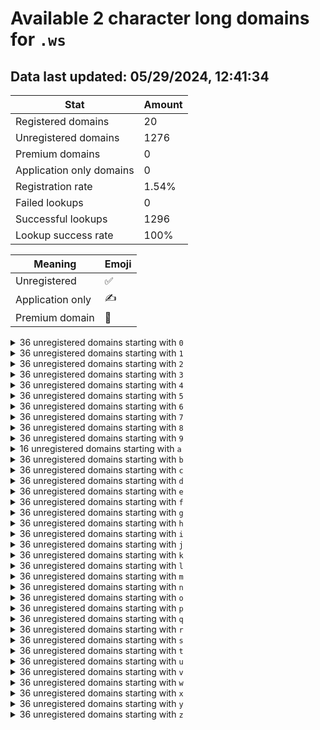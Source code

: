 # Available 2 character long domains for `.ws`

## Data last updated: 05/29/2024, 12:41:34

|Stat|Amount|
|--|--|
|Registered domains|20|
|Unregistered domains|1276|
|Premium domains|0|
|Application only domains|0|
|Registration rate|1.54%|
|Failed lookups|0|
|Successful lookups|1296|
|Lookup success rate|100%|


|Meaning|Emoji|
|--|--|
|Unregistered|:white_check_mark:|
|Application only|:writing_hand:|
|Premium domain|:gem:|

<details>
<summary>36 unregistered domains starting with <bold><code>0</code></bold></summary>

|Type|Domain|
|--|--|
|:white_check_mark:|`00.ws`|
|:white_check_mark:|`01.ws`|
|:white_check_mark:|`02.ws`|
|:white_check_mark:|`03.ws`|
|:white_check_mark:|`04.ws`|
|:white_check_mark:|`05.ws`|
|:white_check_mark:|`06.ws`|
|:white_check_mark:|`07.ws`|
|:white_check_mark:|`08.ws`|
|:white_check_mark:|`09.ws`|
|:white_check_mark:|`0a.ws`|
|:white_check_mark:|`0b.ws`|
|:white_check_mark:|`0c.ws`|
|:white_check_mark:|`0d.ws`|
|:white_check_mark:|`0e.ws`|
|:white_check_mark:|`0f.ws`|
|:white_check_mark:|`0g.ws`|
|:white_check_mark:|`0h.ws`|
|:white_check_mark:|`0i.ws`|
|:white_check_mark:|`0j.ws`|
|:white_check_mark:|`0k.ws`|
|:white_check_mark:|`0l.ws`|
|:white_check_mark:|`0m.ws`|
|:white_check_mark:|`0n.ws`|
|:white_check_mark:|`0o.ws`|
|:white_check_mark:|`0p.ws`|
|:white_check_mark:|`0q.ws`|
|:white_check_mark:|`0r.ws`|
|:white_check_mark:|`0s.ws`|
|:white_check_mark:|`0t.ws`|
|:white_check_mark:|`0u.ws`|
|:white_check_mark:|`0v.ws`|
|:white_check_mark:|`0w.ws`|
|:white_check_mark:|`0x.ws`|
|:white_check_mark:|`0y.ws`|
|:white_check_mark:|`0z.ws`|
</details>
<details>
<summary>36 unregistered domains starting with <bold><code>1</code></bold></summary>

|Type|Domain|
|--|--|
|:white_check_mark:|`10.ws`|
|:white_check_mark:|`11.ws`|
|:white_check_mark:|`12.ws`|
|:white_check_mark:|`13.ws`|
|:white_check_mark:|`14.ws`|
|:white_check_mark:|`15.ws`|
|:white_check_mark:|`16.ws`|
|:white_check_mark:|`17.ws`|
|:white_check_mark:|`18.ws`|
|:white_check_mark:|`19.ws`|
|:white_check_mark:|`1a.ws`|
|:white_check_mark:|`1b.ws`|
|:white_check_mark:|`1c.ws`|
|:white_check_mark:|`1d.ws`|
|:white_check_mark:|`1e.ws`|
|:white_check_mark:|`1f.ws`|
|:white_check_mark:|`1g.ws`|
|:white_check_mark:|`1h.ws`|
|:white_check_mark:|`1i.ws`|
|:white_check_mark:|`1j.ws`|
|:white_check_mark:|`1k.ws`|
|:white_check_mark:|`1l.ws`|
|:white_check_mark:|`1m.ws`|
|:white_check_mark:|`1n.ws`|
|:white_check_mark:|`1o.ws`|
|:white_check_mark:|`1p.ws`|
|:white_check_mark:|`1q.ws`|
|:white_check_mark:|`1r.ws`|
|:white_check_mark:|`1s.ws`|
|:white_check_mark:|`1t.ws`|
|:white_check_mark:|`1u.ws`|
|:white_check_mark:|`1v.ws`|
|:white_check_mark:|`1w.ws`|
|:white_check_mark:|`1x.ws`|
|:white_check_mark:|`1y.ws`|
|:white_check_mark:|`1z.ws`|
</details>
<details>
<summary>36 unregistered domains starting with <bold><code>2</code></bold></summary>

|Type|Domain|
|--|--|
|:white_check_mark:|`20.ws`|
|:white_check_mark:|`21.ws`|
|:white_check_mark:|`22.ws`|
|:white_check_mark:|`23.ws`|
|:white_check_mark:|`24.ws`|
|:white_check_mark:|`25.ws`|
|:white_check_mark:|`26.ws`|
|:white_check_mark:|`27.ws`|
|:white_check_mark:|`28.ws`|
|:white_check_mark:|`29.ws`|
|:white_check_mark:|`2a.ws`|
|:white_check_mark:|`2b.ws`|
|:white_check_mark:|`2c.ws`|
|:white_check_mark:|`2d.ws`|
|:white_check_mark:|`2e.ws`|
|:white_check_mark:|`2f.ws`|
|:white_check_mark:|`2g.ws`|
|:white_check_mark:|`2h.ws`|
|:white_check_mark:|`2i.ws`|
|:white_check_mark:|`2j.ws`|
|:white_check_mark:|`2k.ws`|
|:white_check_mark:|`2l.ws`|
|:white_check_mark:|`2m.ws`|
|:white_check_mark:|`2n.ws`|
|:white_check_mark:|`2o.ws`|
|:white_check_mark:|`2p.ws`|
|:white_check_mark:|`2q.ws`|
|:white_check_mark:|`2r.ws`|
|:white_check_mark:|`2s.ws`|
|:white_check_mark:|`2t.ws`|
|:white_check_mark:|`2u.ws`|
|:white_check_mark:|`2v.ws`|
|:white_check_mark:|`2w.ws`|
|:white_check_mark:|`2x.ws`|
|:white_check_mark:|`2y.ws`|
|:white_check_mark:|`2z.ws`|
</details>
<details>
<summary>36 unregistered domains starting with <bold><code>3</code></bold></summary>

|Type|Domain|
|--|--|
|:white_check_mark:|`30.ws`|
|:white_check_mark:|`31.ws`|
|:white_check_mark:|`32.ws`|
|:white_check_mark:|`33.ws`|
|:white_check_mark:|`34.ws`|
|:white_check_mark:|`35.ws`|
|:white_check_mark:|`36.ws`|
|:white_check_mark:|`37.ws`|
|:white_check_mark:|`38.ws`|
|:white_check_mark:|`39.ws`|
|:white_check_mark:|`3a.ws`|
|:white_check_mark:|`3b.ws`|
|:white_check_mark:|`3c.ws`|
|:white_check_mark:|`3d.ws`|
|:white_check_mark:|`3e.ws`|
|:white_check_mark:|`3f.ws`|
|:white_check_mark:|`3g.ws`|
|:white_check_mark:|`3h.ws`|
|:white_check_mark:|`3i.ws`|
|:white_check_mark:|`3j.ws`|
|:white_check_mark:|`3k.ws`|
|:white_check_mark:|`3l.ws`|
|:white_check_mark:|`3m.ws`|
|:white_check_mark:|`3n.ws`|
|:white_check_mark:|`3o.ws`|
|:white_check_mark:|`3p.ws`|
|:white_check_mark:|`3q.ws`|
|:white_check_mark:|`3r.ws`|
|:white_check_mark:|`3s.ws`|
|:white_check_mark:|`3t.ws`|
|:white_check_mark:|`3u.ws`|
|:white_check_mark:|`3v.ws`|
|:white_check_mark:|`3w.ws`|
|:white_check_mark:|`3x.ws`|
|:white_check_mark:|`3y.ws`|
|:white_check_mark:|`3z.ws`|
</details>
<details>
<summary>36 unregistered domains starting with <bold><code>4</code></bold></summary>

|Type|Domain|
|--|--|
|:white_check_mark:|`40.ws`|
|:white_check_mark:|`41.ws`|
|:white_check_mark:|`42.ws`|
|:white_check_mark:|`43.ws`|
|:white_check_mark:|`44.ws`|
|:white_check_mark:|`45.ws`|
|:white_check_mark:|`46.ws`|
|:white_check_mark:|`47.ws`|
|:white_check_mark:|`48.ws`|
|:white_check_mark:|`49.ws`|
|:white_check_mark:|`4a.ws`|
|:white_check_mark:|`4b.ws`|
|:white_check_mark:|`4c.ws`|
|:white_check_mark:|`4d.ws`|
|:white_check_mark:|`4e.ws`|
|:white_check_mark:|`4f.ws`|
|:white_check_mark:|`4g.ws`|
|:white_check_mark:|`4h.ws`|
|:white_check_mark:|`4i.ws`|
|:white_check_mark:|`4j.ws`|
|:white_check_mark:|`4k.ws`|
|:white_check_mark:|`4l.ws`|
|:white_check_mark:|`4m.ws`|
|:white_check_mark:|`4n.ws`|
|:white_check_mark:|`4o.ws`|
|:white_check_mark:|`4p.ws`|
|:white_check_mark:|`4q.ws`|
|:white_check_mark:|`4r.ws`|
|:white_check_mark:|`4s.ws`|
|:white_check_mark:|`4t.ws`|
|:white_check_mark:|`4u.ws`|
|:white_check_mark:|`4v.ws`|
|:white_check_mark:|`4w.ws`|
|:white_check_mark:|`4x.ws`|
|:white_check_mark:|`4y.ws`|
|:white_check_mark:|`4z.ws`|
</details>
<details>
<summary>36 unregistered domains starting with <bold><code>5</code></bold></summary>

|Type|Domain|
|--|--|
|:white_check_mark:|`50.ws`|
|:white_check_mark:|`51.ws`|
|:white_check_mark:|`52.ws`|
|:white_check_mark:|`53.ws`|
|:white_check_mark:|`54.ws`|
|:white_check_mark:|`55.ws`|
|:white_check_mark:|`56.ws`|
|:white_check_mark:|`57.ws`|
|:white_check_mark:|`58.ws`|
|:white_check_mark:|`59.ws`|
|:white_check_mark:|`5a.ws`|
|:white_check_mark:|`5b.ws`|
|:white_check_mark:|`5c.ws`|
|:white_check_mark:|`5d.ws`|
|:white_check_mark:|`5e.ws`|
|:white_check_mark:|`5f.ws`|
|:white_check_mark:|`5g.ws`|
|:white_check_mark:|`5h.ws`|
|:white_check_mark:|`5i.ws`|
|:white_check_mark:|`5j.ws`|
|:white_check_mark:|`5k.ws`|
|:white_check_mark:|`5l.ws`|
|:white_check_mark:|`5m.ws`|
|:white_check_mark:|`5n.ws`|
|:white_check_mark:|`5o.ws`|
|:white_check_mark:|`5p.ws`|
|:white_check_mark:|`5q.ws`|
|:white_check_mark:|`5r.ws`|
|:white_check_mark:|`5s.ws`|
|:white_check_mark:|`5t.ws`|
|:white_check_mark:|`5u.ws`|
|:white_check_mark:|`5v.ws`|
|:white_check_mark:|`5w.ws`|
|:white_check_mark:|`5x.ws`|
|:white_check_mark:|`5y.ws`|
|:white_check_mark:|`5z.ws`|
</details>
<details>
<summary>36 unregistered domains starting with <bold><code>6</code></bold></summary>

|Type|Domain|
|--|--|
|:white_check_mark:|`60.ws`|
|:white_check_mark:|`61.ws`|
|:white_check_mark:|`62.ws`|
|:white_check_mark:|`63.ws`|
|:white_check_mark:|`64.ws`|
|:white_check_mark:|`65.ws`|
|:white_check_mark:|`66.ws`|
|:white_check_mark:|`67.ws`|
|:white_check_mark:|`68.ws`|
|:white_check_mark:|`69.ws`|
|:white_check_mark:|`6a.ws`|
|:white_check_mark:|`6b.ws`|
|:white_check_mark:|`6c.ws`|
|:white_check_mark:|`6d.ws`|
|:white_check_mark:|`6e.ws`|
|:white_check_mark:|`6f.ws`|
|:white_check_mark:|`6g.ws`|
|:white_check_mark:|`6h.ws`|
|:white_check_mark:|`6i.ws`|
|:white_check_mark:|`6j.ws`|
|:white_check_mark:|`6k.ws`|
|:white_check_mark:|`6l.ws`|
|:white_check_mark:|`6m.ws`|
|:white_check_mark:|`6n.ws`|
|:white_check_mark:|`6o.ws`|
|:white_check_mark:|`6p.ws`|
|:white_check_mark:|`6q.ws`|
|:white_check_mark:|`6r.ws`|
|:white_check_mark:|`6s.ws`|
|:white_check_mark:|`6t.ws`|
|:white_check_mark:|`6u.ws`|
|:white_check_mark:|`6v.ws`|
|:white_check_mark:|`6w.ws`|
|:white_check_mark:|`6x.ws`|
|:white_check_mark:|`6y.ws`|
|:white_check_mark:|`6z.ws`|
</details>
<details>
<summary>36 unregistered domains starting with <bold><code>7</code></bold></summary>

|Type|Domain|
|--|--|
|:white_check_mark:|`70.ws`|
|:white_check_mark:|`71.ws`|
|:white_check_mark:|`72.ws`|
|:white_check_mark:|`73.ws`|
|:white_check_mark:|`74.ws`|
|:white_check_mark:|`75.ws`|
|:white_check_mark:|`76.ws`|
|:white_check_mark:|`77.ws`|
|:white_check_mark:|`78.ws`|
|:white_check_mark:|`79.ws`|
|:white_check_mark:|`7a.ws`|
|:white_check_mark:|`7b.ws`|
|:white_check_mark:|`7c.ws`|
|:white_check_mark:|`7d.ws`|
|:white_check_mark:|`7e.ws`|
|:white_check_mark:|`7f.ws`|
|:white_check_mark:|`7g.ws`|
|:white_check_mark:|`7h.ws`|
|:white_check_mark:|`7i.ws`|
|:white_check_mark:|`7j.ws`|
|:white_check_mark:|`7k.ws`|
|:white_check_mark:|`7l.ws`|
|:white_check_mark:|`7m.ws`|
|:white_check_mark:|`7n.ws`|
|:white_check_mark:|`7o.ws`|
|:white_check_mark:|`7p.ws`|
|:white_check_mark:|`7q.ws`|
|:white_check_mark:|`7r.ws`|
|:white_check_mark:|`7s.ws`|
|:white_check_mark:|`7t.ws`|
|:white_check_mark:|`7u.ws`|
|:white_check_mark:|`7v.ws`|
|:white_check_mark:|`7w.ws`|
|:white_check_mark:|`7x.ws`|
|:white_check_mark:|`7y.ws`|
|:white_check_mark:|`7z.ws`|
</details>
<details>
<summary>36 unregistered domains starting with <bold><code>8</code></bold></summary>

|Type|Domain|
|--|--|
|:white_check_mark:|`80.ws`|
|:white_check_mark:|`81.ws`|
|:white_check_mark:|`82.ws`|
|:white_check_mark:|`83.ws`|
|:white_check_mark:|`84.ws`|
|:white_check_mark:|`85.ws`|
|:white_check_mark:|`86.ws`|
|:white_check_mark:|`87.ws`|
|:white_check_mark:|`88.ws`|
|:white_check_mark:|`89.ws`|
|:white_check_mark:|`8a.ws`|
|:white_check_mark:|`8b.ws`|
|:white_check_mark:|`8c.ws`|
|:white_check_mark:|`8d.ws`|
|:white_check_mark:|`8e.ws`|
|:white_check_mark:|`8f.ws`|
|:white_check_mark:|`8g.ws`|
|:white_check_mark:|`8h.ws`|
|:white_check_mark:|`8i.ws`|
|:white_check_mark:|`8j.ws`|
|:white_check_mark:|`8k.ws`|
|:white_check_mark:|`8l.ws`|
|:white_check_mark:|`8m.ws`|
|:white_check_mark:|`8n.ws`|
|:white_check_mark:|`8o.ws`|
|:white_check_mark:|`8p.ws`|
|:white_check_mark:|`8q.ws`|
|:white_check_mark:|`8r.ws`|
|:white_check_mark:|`8s.ws`|
|:white_check_mark:|`8t.ws`|
|:white_check_mark:|`8u.ws`|
|:white_check_mark:|`8v.ws`|
|:white_check_mark:|`8w.ws`|
|:white_check_mark:|`8x.ws`|
|:white_check_mark:|`8y.ws`|
|:white_check_mark:|`8z.ws`|
</details>
<details>
<summary>36 unregistered domains starting with <bold><code>9</code></bold></summary>

|Type|Domain|
|--|--|
|:white_check_mark:|`90.ws`|
|:white_check_mark:|`91.ws`|
|:white_check_mark:|`92.ws`|
|:white_check_mark:|`93.ws`|
|:white_check_mark:|`94.ws`|
|:white_check_mark:|`95.ws`|
|:white_check_mark:|`96.ws`|
|:white_check_mark:|`97.ws`|
|:white_check_mark:|`98.ws`|
|:white_check_mark:|`99.ws`|
|:white_check_mark:|`9a.ws`|
|:white_check_mark:|`9b.ws`|
|:white_check_mark:|`9c.ws`|
|:white_check_mark:|`9d.ws`|
|:white_check_mark:|`9e.ws`|
|:white_check_mark:|`9f.ws`|
|:white_check_mark:|`9g.ws`|
|:white_check_mark:|`9h.ws`|
|:white_check_mark:|`9i.ws`|
|:white_check_mark:|`9j.ws`|
|:white_check_mark:|`9k.ws`|
|:white_check_mark:|`9l.ws`|
|:white_check_mark:|`9m.ws`|
|:white_check_mark:|`9n.ws`|
|:white_check_mark:|`9o.ws`|
|:white_check_mark:|`9p.ws`|
|:white_check_mark:|`9q.ws`|
|:white_check_mark:|`9r.ws`|
|:white_check_mark:|`9s.ws`|
|:white_check_mark:|`9t.ws`|
|:white_check_mark:|`9u.ws`|
|:white_check_mark:|`9v.ws`|
|:white_check_mark:|`9w.ws`|
|:white_check_mark:|`9x.ws`|
|:white_check_mark:|`9y.ws`|
|:white_check_mark:|`9z.ws`|
</details>
<details>
<summary>16 unregistered domains starting with <bold><code>a</code></bold></summary>

|Type|Domain|
|--|--|
|:white_check_mark:|`a0.ws`|
|:white_check_mark:|`a1.ws`|
|:white_check_mark:|`a2.ws`|
|:white_check_mark:|`a3.ws`|
|:white_check_mark:|`a4.ws`|
|:white_check_mark:|`a5.ws`|
|:white_check_mark:|`a6.ws`|
|:white_check_mark:|`a7.ws`|
|:white_check_mark:|`a8.ws`|
|:white_check_mark:|`a9.ws`|
|:white_check_mark:|`ac.ws`|
|:white_check_mark:|`an.ws`|
|:white_check_mark:|`at.ws`|
|:white_check_mark:|`au.ws`|
|:white_check_mark:|`av.ws`|
|:white_check_mark:|`ax.ws`|
</details>
<details>
<summary>36 unregistered domains starting with <bold><code>b</code></bold></summary>

|Type|Domain|
|--|--|
|:white_check_mark:|`b0.ws`|
|:white_check_mark:|`b1.ws`|
|:white_check_mark:|`b2.ws`|
|:white_check_mark:|`b3.ws`|
|:white_check_mark:|`b4.ws`|
|:white_check_mark:|`b5.ws`|
|:white_check_mark:|`b6.ws`|
|:white_check_mark:|`b7.ws`|
|:white_check_mark:|`b8.ws`|
|:white_check_mark:|`b9.ws`|
|:white_check_mark:|`ba.ws`|
|:white_check_mark:|`bb.ws`|
|:white_check_mark:|`bc.ws`|
|:white_check_mark:|`bd.ws`|
|:white_check_mark:|`be.ws`|
|:white_check_mark:|`bf.ws`|
|:white_check_mark:|`bg.ws`|
|:white_check_mark:|`bh.ws`|
|:white_check_mark:|`bi.ws`|
|:white_check_mark:|`bj.ws`|
|:white_check_mark:|`bk.ws`|
|:white_check_mark:|`bl.ws`|
|:white_check_mark:|`bm.ws`|
|:white_check_mark:|`bn.ws`|
|:white_check_mark:|`bo.ws`|
|:white_check_mark:|`bp.ws`|
|:white_check_mark:|`bq.ws`|
|:white_check_mark:|`br.ws`|
|:white_check_mark:|`bs.ws`|
|:white_check_mark:|`bt.ws`|
|:white_check_mark:|`bu.ws`|
|:white_check_mark:|`bv.ws`|
|:white_check_mark:|`bw.ws`|
|:white_check_mark:|`bx.ws`|
|:white_check_mark:|`by.ws`|
|:white_check_mark:|`bz.ws`|
</details>
<details>
<summary>36 unregistered domains starting with <bold><code>c</code></bold></summary>

|Type|Domain|
|--|--|
|:white_check_mark:|`c0.ws`|
|:white_check_mark:|`c1.ws`|
|:white_check_mark:|`c2.ws`|
|:white_check_mark:|`c3.ws`|
|:white_check_mark:|`c4.ws`|
|:white_check_mark:|`c5.ws`|
|:white_check_mark:|`c6.ws`|
|:white_check_mark:|`c7.ws`|
|:white_check_mark:|`c8.ws`|
|:white_check_mark:|`c9.ws`|
|:white_check_mark:|`ca.ws`|
|:white_check_mark:|`cb.ws`|
|:white_check_mark:|`cc.ws`|
|:white_check_mark:|`cd.ws`|
|:white_check_mark:|`ce.ws`|
|:white_check_mark:|`cf.ws`|
|:white_check_mark:|`cg.ws`|
|:white_check_mark:|`ch.ws`|
|:white_check_mark:|`ci.ws`|
|:white_check_mark:|`cj.ws`|
|:white_check_mark:|`ck.ws`|
|:white_check_mark:|`cl.ws`|
|:white_check_mark:|`cm.ws`|
|:white_check_mark:|`cn.ws`|
|:white_check_mark:|`co.ws`|
|:white_check_mark:|`cp.ws`|
|:white_check_mark:|`cq.ws`|
|:white_check_mark:|`cr.ws`|
|:white_check_mark:|`cs.ws`|
|:white_check_mark:|`ct.ws`|
|:white_check_mark:|`cu.ws`|
|:white_check_mark:|`cv.ws`|
|:white_check_mark:|`cw.ws`|
|:white_check_mark:|`cx.ws`|
|:white_check_mark:|`cy.ws`|
|:white_check_mark:|`cz.ws`|
</details>
<details>
<summary>36 unregistered domains starting with <bold><code>d</code></bold></summary>

|Type|Domain|
|--|--|
|:white_check_mark:|`d0.ws`|
|:white_check_mark:|`d1.ws`|
|:white_check_mark:|`d2.ws`|
|:white_check_mark:|`d3.ws`|
|:white_check_mark:|`d4.ws`|
|:white_check_mark:|`d5.ws`|
|:white_check_mark:|`d6.ws`|
|:white_check_mark:|`d7.ws`|
|:white_check_mark:|`d8.ws`|
|:white_check_mark:|`d9.ws`|
|:white_check_mark:|`da.ws`|
|:white_check_mark:|`db.ws`|
|:white_check_mark:|`dc.ws`|
|:white_check_mark:|`dd.ws`|
|:white_check_mark:|`de.ws`|
|:white_check_mark:|`df.ws`|
|:white_check_mark:|`dg.ws`|
|:white_check_mark:|`dh.ws`|
|:white_check_mark:|`di.ws`|
|:white_check_mark:|`dj.ws`|
|:white_check_mark:|`dk.ws`|
|:white_check_mark:|`dl.ws`|
|:white_check_mark:|`dm.ws`|
|:white_check_mark:|`dn.ws`|
|:white_check_mark:|`do.ws`|
|:white_check_mark:|`dp.ws`|
|:white_check_mark:|`dq.ws`|
|:white_check_mark:|`dr.ws`|
|:white_check_mark:|`ds.ws`|
|:white_check_mark:|`dt.ws`|
|:white_check_mark:|`du.ws`|
|:white_check_mark:|`dv.ws`|
|:white_check_mark:|`dw.ws`|
|:white_check_mark:|`dx.ws`|
|:white_check_mark:|`dy.ws`|
|:white_check_mark:|`dz.ws`|
</details>
<details>
<summary>36 unregistered domains starting with <bold><code>e</code></bold></summary>

|Type|Domain|
|--|--|
|:white_check_mark:|`e0.ws`|
|:white_check_mark:|`e1.ws`|
|:white_check_mark:|`e2.ws`|
|:white_check_mark:|`e3.ws`|
|:white_check_mark:|`e4.ws`|
|:white_check_mark:|`e5.ws`|
|:white_check_mark:|`e6.ws`|
|:white_check_mark:|`e7.ws`|
|:white_check_mark:|`e8.ws`|
|:white_check_mark:|`e9.ws`|
|:white_check_mark:|`ea.ws`|
|:white_check_mark:|`eb.ws`|
|:white_check_mark:|`ec.ws`|
|:white_check_mark:|`ed.ws`|
|:white_check_mark:|`ee.ws`|
|:white_check_mark:|`ef.ws`|
|:white_check_mark:|`eg.ws`|
|:white_check_mark:|`eh.ws`|
|:white_check_mark:|`ei.ws`|
|:white_check_mark:|`ej.ws`|
|:white_check_mark:|`ek.ws`|
|:white_check_mark:|`el.ws`|
|:white_check_mark:|`em.ws`|
|:white_check_mark:|`en.ws`|
|:white_check_mark:|`eo.ws`|
|:white_check_mark:|`ep.ws`|
|:white_check_mark:|`eq.ws`|
|:white_check_mark:|`er.ws`|
|:white_check_mark:|`es.ws`|
|:white_check_mark:|`et.ws`|
|:white_check_mark:|`eu.ws`|
|:white_check_mark:|`ev.ws`|
|:white_check_mark:|`ew.ws`|
|:white_check_mark:|`ex.ws`|
|:white_check_mark:|`ey.ws`|
|:white_check_mark:|`ez.ws`|
</details>
<details>
<summary>36 unregistered domains starting with <bold><code>f</code></bold></summary>

|Type|Domain|
|--|--|
|:white_check_mark:|`f0.ws`|
|:white_check_mark:|`f1.ws`|
|:white_check_mark:|`f2.ws`|
|:white_check_mark:|`f3.ws`|
|:white_check_mark:|`f4.ws`|
|:white_check_mark:|`f5.ws`|
|:white_check_mark:|`f6.ws`|
|:white_check_mark:|`f7.ws`|
|:white_check_mark:|`f8.ws`|
|:white_check_mark:|`f9.ws`|
|:white_check_mark:|`fa.ws`|
|:white_check_mark:|`fb.ws`|
|:white_check_mark:|`fc.ws`|
|:white_check_mark:|`fd.ws`|
|:white_check_mark:|`fe.ws`|
|:white_check_mark:|`ff.ws`|
|:white_check_mark:|`fg.ws`|
|:white_check_mark:|`fh.ws`|
|:white_check_mark:|`fi.ws`|
|:white_check_mark:|`fj.ws`|
|:white_check_mark:|`fk.ws`|
|:white_check_mark:|`fl.ws`|
|:white_check_mark:|`fm.ws`|
|:white_check_mark:|`fn.ws`|
|:white_check_mark:|`fo.ws`|
|:white_check_mark:|`fp.ws`|
|:white_check_mark:|`fq.ws`|
|:white_check_mark:|`fr.ws`|
|:white_check_mark:|`fs.ws`|
|:white_check_mark:|`ft.ws`|
|:white_check_mark:|`fu.ws`|
|:white_check_mark:|`fv.ws`|
|:white_check_mark:|`fw.ws`|
|:white_check_mark:|`fx.ws`|
|:white_check_mark:|`fy.ws`|
|:white_check_mark:|`fz.ws`|
</details>
<details>
<summary>36 unregistered domains starting with <bold><code>g</code></bold></summary>

|Type|Domain|
|--|--|
|:white_check_mark:|`g0.ws`|
|:white_check_mark:|`g1.ws`|
|:white_check_mark:|`g2.ws`|
|:white_check_mark:|`g3.ws`|
|:white_check_mark:|`g4.ws`|
|:white_check_mark:|`g5.ws`|
|:white_check_mark:|`g6.ws`|
|:white_check_mark:|`g7.ws`|
|:white_check_mark:|`g8.ws`|
|:white_check_mark:|`g9.ws`|
|:white_check_mark:|`ga.ws`|
|:white_check_mark:|`gb.ws`|
|:white_check_mark:|`gc.ws`|
|:white_check_mark:|`gd.ws`|
|:white_check_mark:|`ge.ws`|
|:white_check_mark:|`gf.ws`|
|:white_check_mark:|`gg.ws`|
|:white_check_mark:|`gh.ws`|
|:white_check_mark:|`gi.ws`|
|:white_check_mark:|`gj.ws`|
|:white_check_mark:|`gk.ws`|
|:white_check_mark:|`gl.ws`|
|:white_check_mark:|`gm.ws`|
|:white_check_mark:|`gn.ws`|
|:white_check_mark:|`go.ws`|
|:white_check_mark:|`gp.ws`|
|:white_check_mark:|`gq.ws`|
|:white_check_mark:|`gr.ws`|
|:white_check_mark:|`gs.ws`|
|:white_check_mark:|`gt.ws`|
|:white_check_mark:|`gu.ws`|
|:white_check_mark:|`gv.ws`|
|:white_check_mark:|`gw.ws`|
|:white_check_mark:|`gx.ws`|
|:white_check_mark:|`gy.ws`|
|:white_check_mark:|`gz.ws`|
</details>
<details>
<summary>36 unregistered domains starting with <bold><code>h</code></bold></summary>

|Type|Domain|
|--|--|
|:white_check_mark:|`h0.ws`|
|:white_check_mark:|`h1.ws`|
|:white_check_mark:|`h2.ws`|
|:white_check_mark:|`h3.ws`|
|:white_check_mark:|`h4.ws`|
|:white_check_mark:|`h5.ws`|
|:white_check_mark:|`h6.ws`|
|:white_check_mark:|`h7.ws`|
|:white_check_mark:|`h8.ws`|
|:white_check_mark:|`h9.ws`|
|:white_check_mark:|`ha.ws`|
|:white_check_mark:|`hb.ws`|
|:white_check_mark:|`hc.ws`|
|:white_check_mark:|`hd.ws`|
|:white_check_mark:|`he.ws`|
|:white_check_mark:|`hf.ws`|
|:white_check_mark:|`hg.ws`|
|:white_check_mark:|`hh.ws`|
|:white_check_mark:|`hi.ws`|
|:white_check_mark:|`hj.ws`|
|:white_check_mark:|`hk.ws`|
|:white_check_mark:|`hl.ws`|
|:white_check_mark:|`hm.ws`|
|:white_check_mark:|`hn.ws`|
|:white_check_mark:|`ho.ws`|
|:white_check_mark:|`hp.ws`|
|:white_check_mark:|`hq.ws`|
|:white_check_mark:|`hr.ws`|
|:white_check_mark:|`hs.ws`|
|:white_check_mark:|`ht.ws`|
|:white_check_mark:|`hu.ws`|
|:white_check_mark:|`hv.ws`|
|:white_check_mark:|`hw.ws`|
|:white_check_mark:|`hx.ws`|
|:white_check_mark:|`hy.ws`|
|:white_check_mark:|`hz.ws`|
</details>
<details>
<summary>36 unregistered domains starting with <bold><code>i</code></bold></summary>

|Type|Domain|
|--|--|
|:white_check_mark:|`i0.ws`|
|:white_check_mark:|`i1.ws`|
|:white_check_mark:|`i2.ws`|
|:white_check_mark:|`i3.ws`|
|:white_check_mark:|`i4.ws`|
|:white_check_mark:|`i5.ws`|
|:white_check_mark:|`i6.ws`|
|:white_check_mark:|`i7.ws`|
|:white_check_mark:|`i8.ws`|
|:white_check_mark:|`i9.ws`|
|:white_check_mark:|`ia.ws`|
|:white_check_mark:|`ib.ws`|
|:white_check_mark:|`ic.ws`|
|:white_check_mark:|`id.ws`|
|:white_check_mark:|`ie.ws`|
|:white_check_mark:|`if.ws`|
|:white_check_mark:|`ig.ws`|
|:white_check_mark:|`ih.ws`|
|:white_check_mark:|`ii.ws`|
|:white_check_mark:|`ij.ws`|
|:white_check_mark:|`ik.ws`|
|:white_check_mark:|`il.ws`|
|:white_check_mark:|`im.ws`|
|:white_check_mark:|`in.ws`|
|:white_check_mark:|`io.ws`|
|:white_check_mark:|`ip.ws`|
|:white_check_mark:|`iq.ws`|
|:white_check_mark:|`ir.ws`|
|:white_check_mark:|`is.ws`|
|:white_check_mark:|`it.ws`|
|:white_check_mark:|`iu.ws`|
|:white_check_mark:|`iv.ws`|
|:white_check_mark:|`iw.ws`|
|:white_check_mark:|`ix.ws`|
|:white_check_mark:|`iy.ws`|
|:white_check_mark:|`iz.ws`|
</details>
<details>
<summary>36 unregistered domains starting with <bold><code>j</code></bold></summary>

|Type|Domain|
|--|--|
|:white_check_mark:|`j0.ws`|
|:white_check_mark:|`j1.ws`|
|:white_check_mark:|`j2.ws`|
|:white_check_mark:|`j3.ws`|
|:white_check_mark:|`j4.ws`|
|:white_check_mark:|`j5.ws`|
|:white_check_mark:|`j6.ws`|
|:white_check_mark:|`j7.ws`|
|:white_check_mark:|`j8.ws`|
|:white_check_mark:|`j9.ws`|
|:white_check_mark:|`ja.ws`|
|:white_check_mark:|`jb.ws`|
|:white_check_mark:|`jc.ws`|
|:white_check_mark:|`jd.ws`|
|:white_check_mark:|`je.ws`|
|:white_check_mark:|`jf.ws`|
|:white_check_mark:|`jg.ws`|
|:white_check_mark:|`jh.ws`|
|:white_check_mark:|`ji.ws`|
|:white_check_mark:|`jj.ws`|
|:white_check_mark:|`jk.ws`|
|:white_check_mark:|`jl.ws`|
|:white_check_mark:|`jm.ws`|
|:white_check_mark:|`jn.ws`|
|:white_check_mark:|`jo.ws`|
|:white_check_mark:|`jp.ws`|
|:white_check_mark:|`jq.ws`|
|:white_check_mark:|`jr.ws`|
|:white_check_mark:|`js.ws`|
|:white_check_mark:|`jt.ws`|
|:white_check_mark:|`ju.ws`|
|:white_check_mark:|`jv.ws`|
|:white_check_mark:|`jw.ws`|
|:white_check_mark:|`jx.ws`|
|:white_check_mark:|`jy.ws`|
|:white_check_mark:|`jz.ws`|
</details>
<details>
<summary>36 unregistered domains starting with <bold><code>k</code></bold></summary>

|Type|Domain|
|--|--|
|:white_check_mark:|`k0.ws`|
|:white_check_mark:|`k1.ws`|
|:white_check_mark:|`k2.ws`|
|:white_check_mark:|`k3.ws`|
|:white_check_mark:|`k4.ws`|
|:white_check_mark:|`k5.ws`|
|:white_check_mark:|`k6.ws`|
|:white_check_mark:|`k7.ws`|
|:white_check_mark:|`k8.ws`|
|:white_check_mark:|`k9.ws`|
|:white_check_mark:|`ka.ws`|
|:white_check_mark:|`kb.ws`|
|:white_check_mark:|`kc.ws`|
|:white_check_mark:|`kd.ws`|
|:white_check_mark:|`ke.ws`|
|:white_check_mark:|`kf.ws`|
|:white_check_mark:|`kg.ws`|
|:white_check_mark:|`kh.ws`|
|:white_check_mark:|`ki.ws`|
|:white_check_mark:|`kj.ws`|
|:white_check_mark:|`kk.ws`|
|:white_check_mark:|`kl.ws`|
|:white_check_mark:|`km.ws`|
|:white_check_mark:|`kn.ws`|
|:white_check_mark:|`ko.ws`|
|:white_check_mark:|`kp.ws`|
|:white_check_mark:|`kq.ws`|
|:white_check_mark:|`kr.ws`|
|:white_check_mark:|`ks.ws`|
|:white_check_mark:|`kt.ws`|
|:white_check_mark:|`ku.ws`|
|:white_check_mark:|`kv.ws`|
|:white_check_mark:|`kw.ws`|
|:white_check_mark:|`kx.ws`|
|:white_check_mark:|`ky.ws`|
|:white_check_mark:|`kz.ws`|
</details>
<details>
<summary>36 unregistered domains starting with <bold><code>l</code></bold></summary>

|Type|Domain|
|--|--|
|:white_check_mark:|`l0.ws`|
|:white_check_mark:|`l1.ws`|
|:white_check_mark:|`l2.ws`|
|:white_check_mark:|`l3.ws`|
|:white_check_mark:|`l4.ws`|
|:white_check_mark:|`l5.ws`|
|:white_check_mark:|`l6.ws`|
|:white_check_mark:|`l7.ws`|
|:white_check_mark:|`l8.ws`|
|:white_check_mark:|`l9.ws`|
|:white_check_mark:|`la.ws`|
|:white_check_mark:|`lb.ws`|
|:white_check_mark:|`lc.ws`|
|:white_check_mark:|`ld.ws`|
|:white_check_mark:|`le.ws`|
|:white_check_mark:|`lf.ws`|
|:white_check_mark:|`lg.ws`|
|:white_check_mark:|`lh.ws`|
|:white_check_mark:|`li.ws`|
|:white_check_mark:|`lj.ws`|
|:white_check_mark:|`lk.ws`|
|:white_check_mark:|`ll.ws`|
|:white_check_mark:|`lm.ws`|
|:white_check_mark:|`ln.ws`|
|:white_check_mark:|`lo.ws`|
|:white_check_mark:|`lp.ws`|
|:white_check_mark:|`lq.ws`|
|:white_check_mark:|`lr.ws`|
|:white_check_mark:|`ls.ws`|
|:white_check_mark:|`lt.ws`|
|:white_check_mark:|`lu.ws`|
|:white_check_mark:|`lv.ws`|
|:white_check_mark:|`lw.ws`|
|:white_check_mark:|`lx.ws`|
|:white_check_mark:|`ly.ws`|
|:white_check_mark:|`lz.ws`|
</details>
<details>
<summary>36 unregistered domains starting with <bold><code>m</code></bold></summary>

|Type|Domain|
|--|--|
|:white_check_mark:|`m0.ws`|
|:white_check_mark:|`m1.ws`|
|:white_check_mark:|`m2.ws`|
|:white_check_mark:|`m3.ws`|
|:white_check_mark:|`m4.ws`|
|:white_check_mark:|`m5.ws`|
|:white_check_mark:|`m6.ws`|
|:white_check_mark:|`m7.ws`|
|:white_check_mark:|`m8.ws`|
|:white_check_mark:|`m9.ws`|
|:white_check_mark:|`ma.ws`|
|:white_check_mark:|`mb.ws`|
|:white_check_mark:|`mc.ws`|
|:white_check_mark:|`md.ws`|
|:white_check_mark:|`me.ws`|
|:white_check_mark:|`mf.ws`|
|:white_check_mark:|`mg.ws`|
|:white_check_mark:|`mh.ws`|
|:white_check_mark:|`mi.ws`|
|:white_check_mark:|`mj.ws`|
|:white_check_mark:|`mk.ws`|
|:white_check_mark:|`ml.ws`|
|:white_check_mark:|`mm.ws`|
|:white_check_mark:|`mn.ws`|
|:white_check_mark:|`mo.ws`|
|:white_check_mark:|`mp.ws`|
|:white_check_mark:|`mq.ws`|
|:white_check_mark:|`mr.ws`|
|:white_check_mark:|`ms.ws`|
|:white_check_mark:|`mt.ws`|
|:white_check_mark:|`mu.ws`|
|:white_check_mark:|`mv.ws`|
|:white_check_mark:|`mw.ws`|
|:white_check_mark:|`mx.ws`|
|:white_check_mark:|`my.ws`|
|:white_check_mark:|`mz.ws`|
</details>
<details>
<summary>36 unregistered domains starting with <bold><code>n</code></bold></summary>

|Type|Domain|
|--|--|
|:white_check_mark:|`n0.ws`|
|:white_check_mark:|`n1.ws`|
|:white_check_mark:|`n2.ws`|
|:white_check_mark:|`n3.ws`|
|:white_check_mark:|`n4.ws`|
|:white_check_mark:|`n5.ws`|
|:white_check_mark:|`n6.ws`|
|:white_check_mark:|`n7.ws`|
|:white_check_mark:|`n8.ws`|
|:white_check_mark:|`n9.ws`|
|:white_check_mark:|`na.ws`|
|:white_check_mark:|`nb.ws`|
|:white_check_mark:|`nc.ws`|
|:white_check_mark:|`nd.ws`|
|:white_check_mark:|`ne.ws`|
|:white_check_mark:|`nf.ws`|
|:white_check_mark:|`ng.ws`|
|:white_check_mark:|`nh.ws`|
|:white_check_mark:|`ni.ws`|
|:white_check_mark:|`nj.ws`|
|:white_check_mark:|`nk.ws`|
|:white_check_mark:|`nl.ws`|
|:white_check_mark:|`nm.ws`|
|:white_check_mark:|`nn.ws`|
|:white_check_mark:|`no.ws`|
|:white_check_mark:|`np.ws`|
|:white_check_mark:|`nq.ws`|
|:white_check_mark:|`nr.ws`|
|:white_check_mark:|`ns.ws`|
|:white_check_mark:|`nt.ws`|
|:white_check_mark:|`nu.ws`|
|:white_check_mark:|`nv.ws`|
|:white_check_mark:|`nw.ws`|
|:white_check_mark:|`nx.ws`|
|:white_check_mark:|`ny.ws`|
|:white_check_mark:|`nz.ws`|
</details>
<details>
<summary>36 unregistered domains starting with <bold><code>o</code></bold></summary>

|Type|Domain|
|--|--|
|:white_check_mark:|`o0.ws`|
|:white_check_mark:|`o1.ws`|
|:white_check_mark:|`o2.ws`|
|:white_check_mark:|`o3.ws`|
|:white_check_mark:|`o4.ws`|
|:white_check_mark:|`o5.ws`|
|:white_check_mark:|`o6.ws`|
|:white_check_mark:|`o7.ws`|
|:white_check_mark:|`o8.ws`|
|:white_check_mark:|`o9.ws`|
|:white_check_mark:|`oa.ws`|
|:white_check_mark:|`ob.ws`|
|:white_check_mark:|`oc.ws`|
|:white_check_mark:|`od.ws`|
|:white_check_mark:|`oe.ws`|
|:white_check_mark:|`of.ws`|
|:white_check_mark:|`og.ws`|
|:white_check_mark:|`oh.ws`|
|:white_check_mark:|`oi.ws`|
|:white_check_mark:|`oj.ws`|
|:white_check_mark:|`ok.ws`|
|:white_check_mark:|`ol.ws`|
|:white_check_mark:|`om.ws`|
|:white_check_mark:|`on.ws`|
|:white_check_mark:|`oo.ws`|
|:white_check_mark:|`op.ws`|
|:white_check_mark:|`oq.ws`|
|:white_check_mark:|`or.ws`|
|:white_check_mark:|`os.ws`|
|:white_check_mark:|`ot.ws`|
|:white_check_mark:|`ou.ws`|
|:white_check_mark:|`ov.ws`|
|:white_check_mark:|`ow.ws`|
|:white_check_mark:|`ox.ws`|
|:white_check_mark:|`oy.ws`|
|:white_check_mark:|`oz.ws`|
</details>
<details>
<summary>36 unregistered domains starting with <bold><code>p</code></bold></summary>

|Type|Domain|
|--|--|
|:white_check_mark:|`p0.ws`|
|:white_check_mark:|`p1.ws`|
|:white_check_mark:|`p2.ws`|
|:white_check_mark:|`p3.ws`|
|:white_check_mark:|`p4.ws`|
|:white_check_mark:|`p5.ws`|
|:white_check_mark:|`p6.ws`|
|:white_check_mark:|`p7.ws`|
|:white_check_mark:|`p8.ws`|
|:white_check_mark:|`p9.ws`|
|:white_check_mark:|`pa.ws`|
|:white_check_mark:|`pb.ws`|
|:white_check_mark:|`pc.ws`|
|:white_check_mark:|`pd.ws`|
|:white_check_mark:|`pe.ws`|
|:white_check_mark:|`pf.ws`|
|:white_check_mark:|`pg.ws`|
|:white_check_mark:|`ph.ws`|
|:white_check_mark:|`pi.ws`|
|:white_check_mark:|`pj.ws`|
|:white_check_mark:|`pk.ws`|
|:white_check_mark:|`pl.ws`|
|:white_check_mark:|`pm.ws`|
|:white_check_mark:|`pn.ws`|
|:white_check_mark:|`po.ws`|
|:white_check_mark:|`pp.ws`|
|:white_check_mark:|`pq.ws`|
|:white_check_mark:|`pr.ws`|
|:white_check_mark:|`ps.ws`|
|:white_check_mark:|`pt.ws`|
|:white_check_mark:|`pu.ws`|
|:white_check_mark:|`pv.ws`|
|:white_check_mark:|`pw.ws`|
|:white_check_mark:|`px.ws`|
|:white_check_mark:|`py.ws`|
|:white_check_mark:|`pz.ws`|
</details>
<details>
<summary>36 unregistered domains starting with <bold><code>q</code></bold></summary>

|Type|Domain|
|--|--|
|:white_check_mark:|`q0.ws`|
|:white_check_mark:|`q1.ws`|
|:white_check_mark:|`q2.ws`|
|:white_check_mark:|`q3.ws`|
|:white_check_mark:|`q4.ws`|
|:white_check_mark:|`q5.ws`|
|:white_check_mark:|`q6.ws`|
|:white_check_mark:|`q7.ws`|
|:white_check_mark:|`q8.ws`|
|:white_check_mark:|`q9.ws`|
|:white_check_mark:|`qa.ws`|
|:white_check_mark:|`qb.ws`|
|:white_check_mark:|`qc.ws`|
|:white_check_mark:|`qd.ws`|
|:white_check_mark:|`qe.ws`|
|:white_check_mark:|`qf.ws`|
|:white_check_mark:|`qg.ws`|
|:white_check_mark:|`qh.ws`|
|:white_check_mark:|`qi.ws`|
|:white_check_mark:|`qj.ws`|
|:white_check_mark:|`qk.ws`|
|:white_check_mark:|`ql.ws`|
|:white_check_mark:|`qm.ws`|
|:white_check_mark:|`qn.ws`|
|:white_check_mark:|`qo.ws`|
|:white_check_mark:|`qp.ws`|
|:white_check_mark:|`qq.ws`|
|:white_check_mark:|`qr.ws`|
|:white_check_mark:|`qs.ws`|
|:white_check_mark:|`qt.ws`|
|:white_check_mark:|`qu.ws`|
|:white_check_mark:|`qv.ws`|
|:white_check_mark:|`qw.ws`|
|:white_check_mark:|`qx.ws`|
|:white_check_mark:|`qy.ws`|
|:white_check_mark:|`qz.ws`|
</details>
<details>
<summary>36 unregistered domains starting with <bold><code>r</code></bold></summary>

|Type|Domain|
|--|--|
|:white_check_mark:|`r0.ws`|
|:white_check_mark:|`r1.ws`|
|:white_check_mark:|`r2.ws`|
|:white_check_mark:|`r3.ws`|
|:white_check_mark:|`r4.ws`|
|:white_check_mark:|`r5.ws`|
|:white_check_mark:|`r6.ws`|
|:white_check_mark:|`r7.ws`|
|:white_check_mark:|`r8.ws`|
|:white_check_mark:|`r9.ws`|
|:white_check_mark:|`ra.ws`|
|:white_check_mark:|`rb.ws`|
|:white_check_mark:|`rc.ws`|
|:white_check_mark:|`rd.ws`|
|:white_check_mark:|`re.ws`|
|:white_check_mark:|`rf.ws`|
|:white_check_mark:|`rg.ws`|
|:white_check_mark:|`rh.ws`|
|:white_check_mark:|`ri.ws`|
|:white_check_mark:|`rj.ws`|
|:white_check_mark:|`rk.ws`|
|:white_check_mark:|`rl.ws`|
|:white_check_mark:|`rm.ws`|
|:white_check_mark:|`rn.ws`|
|:white_check_mark:|`ro.ws`|
|:white_check_mark:|`rp.ws`|
|:white_check_mark:|`rq.ws`|
|:white_check_mark:|`rr.ws`|
|:white_check_mark:|`rs.ws`|
|:white_check_mark:|`rt.ws`|
|:white_check_mark:|`ru.ws`|
|:white_check_mark:|`rv.ws`|
|:white_check_mark:|`rw.ws`|
|:white_check_mark:|`rx.ws`|
|:white_check_mark:|`ry.ws`|
|:white_check_mark:|`rz.ws`|
</details>
<details>
<summary>36 unregistered domains starting with <bold><code>s</code></bold></summary>

|Type|Domain|
|--|--|
|:white_check_mark:|`s0.ws`|
|:white_check_mark:|`s1.ws`|
|:white_check_mark:|`s2.ws`|
|:white_check_mark:|`s3.ws`|
|:white_check_mark:|`s4.ws`|
|:white_check_mark:|`s5.ws`|
|:white_check_mark:|`s6.ws`|
|:white_check_mark:|`s7.ws`|
|:white_check_mark:|`s8.ws`|
|:white_check_mark:|`s9.ws`|
|:white_check_mark:|`sa.ws`|
|:white_check_mark:|`sb.ws`|
|:white_check_mark:|`sc.ws`|
|:white_check_mark:|`sd.ws`|
|:white_check_mark:|`se.ws`|
|:white_check_mark:|`sf.ws`|
|:white_check_mark:|`sg.ws`|
|:white_check_mark:|`sh.ws`|
|:white_check_mark:|`si.ws`|
|:white_check_mark:|`sj.ws`|
|:white_check_mark:|`sk.ws`|
|:white_check_mark:|`sl.ws`|
|:white_check_mark:|`sm.ws`|
|:white_check_mark:|`sn.ws`|
|:white_check_mark:|`so.ws`|
|:white_check_mark:|`sp.ws`|
|:white_check_mark:|`sq.ws`|
|:white_check_mark:|`sr.ws`|
|:white_check_mark:|`ss.ws`|
|:white_check_mark:|`st.ws`|
|:white_check_mark:|`su.ws`|
|:white_check_mark:|`sv.ws`|
|:white_check_mark:|`sw.ws`|
|:white_check_mark:|`sx.ws`|
|:white_check_mark:|`sy.ws`|
|:white_check_mark:|`sz.ws`|
</details>
<details>
<summary>36 unregistered domains starting with <bold><code>t</code></bold></summary>

|Type|Domain|
|--|--|
|:white_check_mark:|`t0.ws`|
|:white_check_mark:|`t1.ws`|
|:white_check_mark:|`t2.ws`|
|:white_check_mark:|`t3.ws`|
|:white_check_mark:|`t4.ws`|
|:white_check_mark:|`t5.ws`|
|:white_check_mark:|`t6.ws`|
|:white_check_mark:|`t7.ws`|
|:white_check_mark:|`t8.ws`|
|:white_check_mark:|`t9.ws`|
|:white_check_mark:|`ta.ws`|
|:white_check_mark:|`tb.ws`|
|:white_check_mark:|`tc.ws`|
|:white_check_mark:|`td.ws`|
|:white_check_mark:|`te.ws`|
|:white_check_mark:|`tf.ws`|
|:white_check_mark:|`tg.ws`|
|:white_check_mark:|`th.ws`|
|:white_check_mark:|`ti.ws`|
|:white_check_mark:|`tj.ws`|
|:white_check_mark:|`tk.ws`|
|:white_check_mark:|`tl.ws`|
|:white_check_mark:|`tm.ws`|
|:white_check_mark:|`tn.ws`|
|:white_check_mark:|`to.ws`|
|:white_check_mark:|`tp.ws`|
|:white_check_mark:|`tq.ws`|
|:white_check_mark:|`tr.ws`|
|:white_check_mark:|`ts.ws`|
|:white_check_mark:|`tt.ws`|
|:white_check_mark:|`tu.ws`|
|:white_check_mark:|`tv.ws`|
|:white_check_mark:|`tw.ws`|
|:white_check_mark:|`tx.ws`|
|:white_check_mark:|`ty.ws`|
|:white_check_mark:|`tz.ws`|
</details>
<details>
<summary>36 unregistered domains starting with <bold><code>u</code></bold></summary>

|Type|Domain|
|--|--|
|:white_check_mark:|`u0.ws`|
|:white_check_mark:|`u1.ws`|
|:white_check_mark:|`u2.ws`|
|:white_check_mark:|`u3.ws`|
|:white_check_mark:|`u4.ws`|
|:white_check_mark:|`u5.ws`|
|:white_check_mark:|`u6.ws`|
|:white_check_mark:|`u7.ws`|
|:white_check_mark:|`u8.ws`|
|:white_check_mark:|`u9.ws`|
|:white_check_mark:|`ua.ws`|
|:white_check_mark:|`ub.ws`|
|:white_check_mark:|`uc.ws`|
|:white_check_mark:|`ud.ws`|
|:white_check_mark:|`ue.ws`|
|:white_check_mark:|`uf.ws`|
|:white_check_mark:|`ug.ws`|
|:white_check_mark:|`uh.ws`|
|:white_check_mark:|`ui.ws`|
|:white_check_mark:|`uj.ws`|
|:white_check_mark:|`uk.ws`|
|:white_check_mark:|`ul.ws`|
|:white_check_mark:|`um.ws`|
|:white_check_mark:|`un.ws`|
|:white_check_mark:|`uo.ws`|
|:white_check_mark:|`up.ws`|
|:white_check_mark:|`uq.ws`|
|:white_check_mark:|`ur.ws`|
|:white_check_mark:|`us.ws`|
|:white_check_mark:|`ut.ws`|
|:white_check_mark:|`uu.ws`|
|:white_check_mark:|`uv.ws`|
|:white_check_mark:|`uw.ws`|
|:white_check_mark:|`ux.ws`|
|:white_check_mark:|`uy.ws`|
|:white_check_mark:|`uz.ws`|
</details>
<details>
<summary>36 unregistered domains starting with <bold><code>v</code></bold></summary>

|Type|Domain|
|--|--|
|:white_check_mark:|`v0.ws`|
|:white_check_mark:|`v1.ws`|
|:white_check_mark:|`v2.ws`|
|:white_check_mark:|`v3.ws`|
|:white_check_mark:|`v4.ws`|
|:white_check_mark:|`v5.ws`|
|:white_check_mark:|`v6.ws`|
|:white_check_mark:|`v7.ws`|
|:white_check_mark:|`v8.ws`|
|:white_check_mark:|`v9.ws`|
|:white_check_mark:|`va.ws`|
|:white_check_mark:|`vb.ws`|
|:white_check_mark:|`vc.ws`|
|:white_check_mark:|`vd.ws`|
|:white_check_mark:|`ve.ws`|
|:white_check_mark:|`vf.ws`|
|:white_check_mark:|`vg.ws`|
|:white_check_mark:|`vh.ws`|
|:white_check_mark:|`vi.ws`|
|:white_check_mark:|`vj.ws`|
|:white_check_mark:|`vk.ws`|
|:white_check_mark:|`vl.ws`|
|:white_check_mark:|`vm.ws`|
|:white_check_mark:|`vn.ws`|
|:white_check_mark:|`vo.ws`|
|:white_check_mark:|`vp.ws`|
|:white_check_mark:|`vq.ws`|
|:white_check_mark:|`vr.ws`|
|:white_check_mark:|`vs.ws`|
|:white_check_mark:|`vt.ws`|
|:white_check_mark:|`vu.ws`|
|:white_check_mark:|`vv.ws`|
|:white_check_mark:|`vw.ws`|
|:white_check_mark:|`vx.ws`|
|:white_check_mark:|`vy.ws`|
|:white_check_mark:|`vz.ws`|
</details>
<details>
<summary>36 unregistered domains starting with <bold><code>w</code></bold></summary>

|Type|Domain|
|--|--|
|:white_check_mark:|`w0.ws`|
|:white_check_mark:|`w1.ws`|
|:white_check_mark:|`w2.ws`|
|:white_check_mark:|`w3.ws`|
|:white_check_mark:|`w4.ws`|
|:white_check_mark:|`w5.ws`|
|:white_check_mark:|`w6.ws`|
|:white_check_mark:|`w7.ws`|
|:white_check_mark:|`w8.ws`|
|:white_check_mark:|`w9.ws`|
|:white_check_mark:|`wa.ws`|
|:white_check_mark:|`wb.ws`|
|:white_check_mark:|`wc.ws`|
|:white_check_mark:|`wd.ws`|
|:white_check_mark:|`we.ws`|
|:white_check_mark:|`wf.ws`|
|:white_check_mark:|`wg.ws`|
|:white_check_mark:|`wh.ws`|
|:white_check_mark:|`wi.ws`|
|:white_check_mark:|`wj.ws`|
|:white_check_mark:|`wk.ws`|
|:white_check_mark:|`wl.ws`|
|:white_check_mark:|`wm.ws`|
|:white_check_mark:|`wn.ws`|
|:white_check_mark:|`wo.ws`|
|:white_check_mark:|`wp.ws`|
|:white_check_mark:|`wq.ws`|
|:white_check_mark:|`wr.ws`|
|:white_check_mark:|`ws.ws`|
|:white_check_mark:|`wt.ws`|
|:white_check_mark:|`wu.ws`|
|:white_check_mark:|`wv.ws`|
|:white_check_mark:|`ww.ws`|
|:white_check_mark:|`wx.ws`|
|:white_check_mark:|`wy.ws`|
|:white_check_mark:|`wz.ws`|
</details>
<details>
<summary>36 unregistered domains starting with <bold><code>x</code></bold></summary>

|Type|Domain|
|--|--|
|:white_check_mark:|`x0.ws`|
|:white_check_mark:|`x1.ws`|
|:white_check_mark:|`x2.ws`|
|:white_check_mark:|`x3.ws`|
|:white_check_mark:|`x4.ws`|
|:white_check_mark:|`x5.ws`|
|:white_check_mark:|`x6.ws`|
|:white_check_mark:|`x7.ws`|
|:white_check_mark:|`x8.ws`|
|:white_check_mark:|`x9.ws`|
|:white_check_mark:|`xa.ws`|
|:white_check_mark:|`xb.ws`|
|:white_check_mark:|`xc.ws`|
|:white_check_mark:|`xd.ws`|
|:white_check_mark:|`xe.ws`|
|:white_check_mark:|`xf.ws`|
|:white_check_mark:|`xg.ws`|
|:white_check_mark:|`xh.ws`|
|:white_check_mark:|`xi.ws`|
|:white_check_mark:|`xj.ws`|
|:white_check_mark:|`xk.ws`|
|:white_check_mark:|`xl.ws`|
|:white_check_mark:|`xm.ws`|
|:white_check_mark:|`xn.ws`|
|:white_check_mark:|`xo.ws`|
|:white_check_mark:|`xp.ws`|
|:white_check_mark:|`xq.ws`|
|:white_check_mark:|`xr.ws`|
|:white_check_mark:|`xs.ws`|
|:white_check_mark:|`xt.ws`|
|:white_check_mark:|`xu.ws`|
|:white_check_mark:|`xv.ws`|
|:white_check_mark:|`xw.ws`|
|:white_check_mark:|`xx.ws`|
|:white_check_mark:|`xy.ws`|
|:white_check_mark:|`xz.ws`|
</details>
<details>
<summary>36 unregistered domains starting with <bold><code>y</code></bold></summary>

|Type|Domain|
|--|--|
|:white_check_mark:|`y0.ws`|
|:white_check_mark:|`y1.ws`|
|:white_check_mark:|`y2.ws`|
|:white_check_mark:|`y3.ws`|
|:white_check_mark:|`y4.ws`|
|:white_check_mark:|`y5.ws`|
|:white_check_mark:|`y6.ws`|
|:white_check_mark:|`y7.ws`|
|:white_check_mark:|`y8.ws`|
|:white_check_mark:|`y9.ws`|
|:white_check_mark:|`ya.ws`|
|:white_check_mark:|`yb.ws`|
|:white_check_mark:|`yc.ws`|
|:white_check_mark:|`yd.ws`|
|:white_check_mark:|`ye.ws`|
|:white_check_mark:|`yf.ws`|
|:white_check_mark:|`yg.ws`|
|:white_check_mark:|`yh.ws`|
|:white_check_mark:|`yi.ws`|
|:white_check_mark:|`yj.ws`|
|:white_check_mark:|`yk.ws`|
|:white_check_mark:|`yl.ws`|
|:white_check_mark:|`ym.ws`|
|:white_check_mark:|`yn.ws`|
|:white_check_mark:|`yo.ws`|
|:white_check_mark:|`yp.ws`|
|:white_check_mark:|`yq.ws`|
|:white_check_mark:|`yr.ws`|
|:white_check_mark:|`ys.ws`|
|:white_check_mark:|`yt.ws`|
|:white_check_mark:|`yu.ws`|
|:white_check_mark:|`yv.ws`|
|:white_check_mark:|`yw.ws`|
|:white_check_mark:|`yx.ws`|
|:white_check_mark:|`yy.ws`|
|:white_check_mark:|`yz.ws`|
</details>
<details>
<summary>36 unregistered domains starting with <bold><code>z</code></bold></summary>

|Type|Domain|
|--|--|
|:white_check_mark:|`z0.ws`|
|:white_check_mark:|`z1.ws`|
|:white_check_mark:|`z2.ws`|
|:white_check_mark:|`z3.ws`|
|:white_check_mark:|`z4.ws`|
|:white_check_mark:|`z5.ws`|
|:white_check_mark:|`z6.ws`|
|:white_check_mark:|`z7.ws`|
|:white_check_mark:|`z8.ws`|
|:white_check_mark:|`z9.ws`|
|:white_check_mark:|`za.ws`|
|:white_check_mark:|`zb.ws`|
|:white_check_mark:|`zc.ws`|
|:white_check_mark:|`zd.ws`|
|:white_check_mark:|`ze.ws`|
|:white_check_mark:|`zf.ws`|
|:white_check_mark:|`zg.ws`|
|:white_check_mark:|`zh.ws`|
|:white_check_mark:|`zi.ws`|
|:white_check_mark:|`zj.ws`|
|:white_check_mark:|`zk.ws`|
|:white_check_mark:|`zl.ws`|
|:white_check_mark:|`zm.ws`|
|:white_check_mark:|`zn.ws`|
|:white_check_mark:|`zo.ws`|
|:white_check_mark:|`zp.ws`|
|:white_check_mark:|`zq.ws`|
|:white_check_mark:|`zr.ws`|
|:white_check_mark:|`zs.ws`|
|:white_check_mark:|`zt.ws`|
|:white_check_mark:|`zu.ws`|
|:white_check_mark:|`zv.ws`|
|:white_check_mark:|`zw.ws`|
|:white_check_mark:|`zx.ws`|
|:white_check_mark:|`zy.ws`|
|:white_check_mark:|`zz.ws`|
</details>